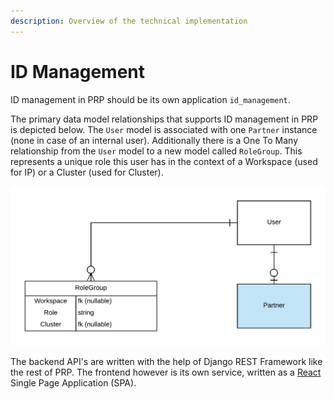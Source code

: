```yaml
---
description: Overview of the technical implementation
---
```


# ID Management

ID management in PRP should be its own application `id_management`.

The primary data model relationships that supports ID management in PRP is depicted below. The `User` model is associated with one `Partner` instance \(none in case of an internal user\). Additionally there is a One To Many relationship from the `User` model to a new model called `RoleGroup`. This represents a unique role this user has in the context of a Workspace \(used for IP\) or a Cluster \(used for Cluster\).

![](../../.gitbook/assets/unicef-prp-id-management-data-model-change.png)

The backend API's are written with the help of Django REST Framework like the rest of PRP. The frontend however is its own service, written as a [React](https://reactjs.org/) Single Page Application \(SPA\).



